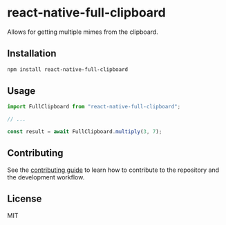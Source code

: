 # react-native-full-clipboard

Allows for getting multiple mimes from the clipboard.

## Installation

```sh
npm install react-native-full-clipboard
```

## Usage

```js
import FullClipboard from "react-native-full-clipboard";

// ...

const result = await FullClipboard.multiply(3, 7);
```

## Contributing

See the [contributing guide](CONTRIBUTING.md) to learn how to contribute to the repository and the development workflow.

## License

MIT

